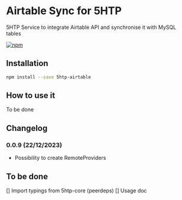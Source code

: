 # Airtable Sync for 5HTP

5HTP Service to integrate Airtable API and synchronise it with MySQL tables

[![npm](https://img.shields.io/npm/v/5htp-airtable)](https://www.npmjs.com/package/5htp-airtable)

## Installation

```bash
npm install --save 5htp-airtable
```

## How to use it

To be done

## Changelog

### 0.0.9 (22/12/2023)

* Possibility to create RemoteProviders

## To be done

[] Import typings from 5htp-core (peerdeps)
[] Usage doc